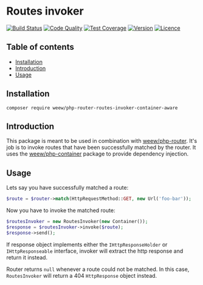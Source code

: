 # Routes invoker

[![Build Status](https://img.shields.io/travis/weew/php-router-routes-invoker-container-aware.svg)](https://travis-ci.org/weew/php-router-routes-invoker-container-aware)
[![Code Quality](https://img.shields.io/scrutinizer/g/weew/php-router-routes-invoker-container-aware.svg)](https://scrutinizer-ci.com/g/weew/php-router-routes-invoker-container-aware)
[![Test Coverage](https://img.shields.io/coveralls/weew/php-router-routes-invoker-container-aware.svg)](https://coveralls.io/github/weew/php-router-routes-invoker-container-aware)
[![Version](https://img.shields.io/packagist/v/weew/php-router-routes-invoker-container-aware.svg)](https://packagist.org/packages/weew/php-router-routes-invoker-container-aware)
[![Licence](https://img.shields.io/packagist/l/weew/php-router-routes-invoker-container-aware.svg)](https://packagist.org/packages/weew/php-router-routes-invoker-container-aware)

## Table of contents

- [Installation](#installation)
- [Introduction](#introduction)
- [Usage](#usage)

## Installation

`composer require weew/php-router-routes-invoker-container-aware`

## Introduction

This package is meant to be used in combination with [weew/php-router](https://github.com/weew/php-router). It's job is to invoke routes that have been successfully matched by the router. It uses the [weew/php-container](https://github.com/weew/php-container) package to provide dependency injection.

## Usage

Lets say you have successfully matched a route:

```php
$route = $router->match(HttpRequestMethod::GET, new Url('foo-bar'));
```

Now you have to invoke the matched route:

```php
$routesInvoker = new RoutesInvoker(new Container());
$response = $routesInvoker->invoke($route);
$response->send();
```

If response object implements either the `IHttpResponseHolder` or `IHttpResponseable` interface, invoker will extract the http response and return it instead.

Router returns `null` whenever a route could not be matched. In this case, `RoutesInvoker` will return a 404 `HttpResponse` object instead.
